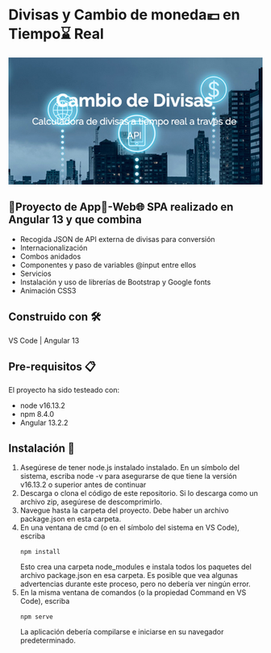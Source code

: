 <h1>Divisas y Cambio de moneda💶 en Tiempo⌛ Real </h1>

<img src="https://raw.githubusercontent.com/programacionmultimedia/programacionmultimedia/main/assets/divisas.jpg" width="600">

<h2>📍Proyecto de App📱-Web🌐 SPA realizado en Angular 13 y que combina</h2>
<ul>
    <li>Recogida JSON de API externa de divisas para conversión</li>
    <li>Internacionalización</li>
    <li>Combos anidados</li>
    <li>Componentes y paso de variables @input entre ellos</li>
    <li>Servicios</li>
    <li>Instalación y uso de librerías de Bootstrap y Google fonts</li>
    <li>Animación CSS3</li>
  
</ul>

<h2>Construido con 🛠️</h2>
<p>VS Code | Angular 13</p>

<h2>Pre-requisitos 📋</h2>
<p>El proyecto ha sido testeado con:</p>
<ul>
<li>node v16.13.2</li>
<li>npm 8.4.0</li>
<li>Angular 13.2.2</li>
</ul>

<h2>Instalación 🔧</h2>
<ol>
     
<li>Asegúrese de tener node.js instalado instalado.
En un símbolo del sistema, escriba 
    node -v 
para asegurarse de que tiene la versión v16.13.2 o superior antes de continuar</li>
<li>Descarga o clona el código de este repositorio. 
Si lo descarga como un archivo zip, asegúrese de descomprimirlo.</li>

<li>Navegue hasta la carpeta del proyecto.
Debe haber un archivo package.json en esta carpeta.</li>

<li>En una ventana de cmd (o en el símbolo del sistema en VS Code), escriba
    <pre><code>npm install</code></pre>
Esto crea una carpeta node_modules e instala todos los paquetes del archivo package.json en esa carpeta. Es posible que vea algunas advertencias durante este proceso, pero no debería ver ningún error.</li>

<li>En la misma ventana de comandos (o la propiedad Command en VS Code), escriba
    <pre><code>npm serve</code></pre>
La aplicación debería compilarse e iniciarse en su navegador predeterminado.</li>

</ol>